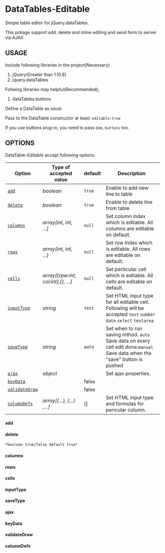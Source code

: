 # DataTables-Editable
Simple table editor for jQuery.dataTables.

This pckage support add, delete and inline editing and send form to server via AJAX

## USAGE
Include following libraries in the project(Necessary)

1. jQuery(Greater than 1.10.8)
2. jquery.dataTables

Follwing libraries may helpful(Recommended);
1. dataTables.buttons

Define a DataTable as usual.

Pass to the DataTable constructor at least: `editable:true`

If you use buttons plug-in, you need to pass `dom`, `buttons` too.

## OPTIONS
DataTable-Editable accept following options.

| Option | Type of accepted value | default | Description |
| --- | --- | --- | --- |
| [`add`](#add) | *boolean* | `true` | Enable to add new line to table |
| [`delete`](#delete) | *boolean* | `true` | Enable to delete line from table |
| [`columns`](#columns) | *array[int, int, ...]* | `null` | Set column index which is editable. All columns are editable on default. |
| [`rows`](#rows) | *array[int, int, ...]* | `null` | Set row index which is editable. All rows are editable on default. |
| [`cells`](#cells) | *array[{rpw:int, col:int},{}, ...]* | `null` | Set perticular cell which is editable. All cells are editable on default. |
| [`inputType`](#inputType) | *string* | `text` | Set HTML input type for all editable cell. Following will be accepted `text` `number` `date` `select` `textarea` |
| [`saveType`](#saveType) | *string* | `auto` | Set when to run saving mthod. `auto` Save data on every cell edit done.`manual` Save data when the "save" button is pushed |
| [`ajax`](#ajax) | *object* | | Set ajax properties. |
| [`keyData`](#keyData) | | false | |
| [`validateDraw`](#validateDraw) | | false | |
| [`columnDefs`](#columnDefs) | *array[{...}, {...} ,...]* | [] | Set HTML input type and formulas for pericular column.|

#### add
#### delete
`*boolean true/false default true*`

#### columns
#### rows
#### cells
#### inputType
#### saveType
#### ajax
#### keyData
#### validateDraw
#### columnDefs
